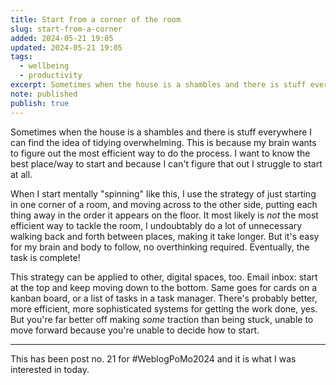 ```yaml
---
title: Start from a corner of the room
slug: start-from-a-corner
added: 2024-05-21 19:05
updated: 2024-05-21 19:05
tags:
  - wellbeing
  - productivity
excerpt: Sometimes when the house is a shambles and there is stuff everywhere I can find the idea of tidying overwhelming. This is because my brain wants to figure out the most efficient way to do the process.
note: published
publish: true
---
```

Sometimes when the house is a shambles and there is stuff everywhere I can find the idea of tidying overwhelming. This is because my brain wants to figure out the most efficient way to do the process. I want to know the best place/way to start and because I can't figure that out I struggle to start at all.

When I start mentally "spinning" like this, I use the strategy of just starting in one corner of a room, and moving across to the other side, putting each thing away in the order it appears on the floor. It most likely is *not* the most efficient way to tackle the room, I undoubtably do a lot of unnecessary walking back and forth between places, making it take longer. But it's easy for my brain and body to follow, no overthinking required. Eventually, the task is complete!

This strategy can be applied to other, digital spaces, too. Email inbox: start at the top and keep moving down to the bottom. Same goes for cards on a kanban board, or a list of tasks in a task manager. There's probably better, more efficient, more sophisticated systems for getting the work done, yes. But you're far better off making *some* traction than being stuck, unable to move forward because you're unable to decide how to start. 

<hr>

This has been post no. 21 for #WeblogPoMo2024 and it is what I was interested in today.